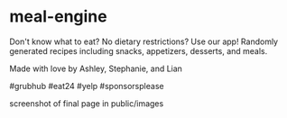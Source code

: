# meal-engine

Don't know what to eat? No dietary restrictions? Use our app! Randomly generated recipes including snacks, appetizers, desserts, and meals.

Made with love by Ashley, Stephanie, and Lian

#grubhub #eat24 #yelp #sponsorsplease


screenshot of final page in public/images
